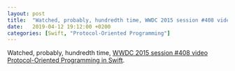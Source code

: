 ```yaml
---
layout: post
title:  "Watched, probably, hundredth time, WWDC 2015 session #408 video Protocol-Oriented Programming in Swift"
date:   2019-04-12 19:12:00 +0200
categories: [Swift, "Protocol-Oriented Programming"]
---
```

Watched, probably, hundredth time, [WWDC 2015 session #408 video Protocol-Oriented Programming in Swift](https://developer.apple.com/videos/play/wwdc2015/408/).
